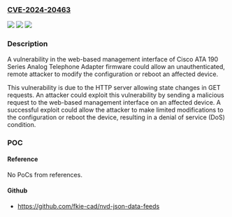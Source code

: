 ### [CVE-2024-20463](https://cve.mitre.org/cgi-bin/cvename.cgi?name=CVE-2024-20463)
![](https://img.shields.io/static/v1?label=Product&message=Cisco%20Analog%20Telephone%20Adaptor%20(ATA)%20Software&color=blue)
![](https://img.shields.io/static/v1?label=Version&message=%3D%2012.0.1%20SR2%20&color=brighgreen)
![](https://img.shields.io/static/v1?label=Vulnerability&message=Authentication%20Bypass%20by%20Primary%20Weakness&color=brighgreen)

### Description

A vulnerability in the web-based management interface of Cisco ATA 190 Series Analog Telephone Adapter firmware could allow an unauthenticated, remote attacker to modify the configuration or reboot an affected device.This vulnerability is due to the HTTP server allowing state changes in GET requests. An attacker could exploit this vulnerability by sending a malicious request to the web-based management interface on an affected device. A successful exploit could allow the attacker to make limited modifications to the configuration or reboot the device, resulting in a denial of service (DoS) condition.&nbsp;

### POC

#### Reference
No PoCs from references.

#### Github
- https://github.com/fkie-cad/nvd-json-data-feeds

